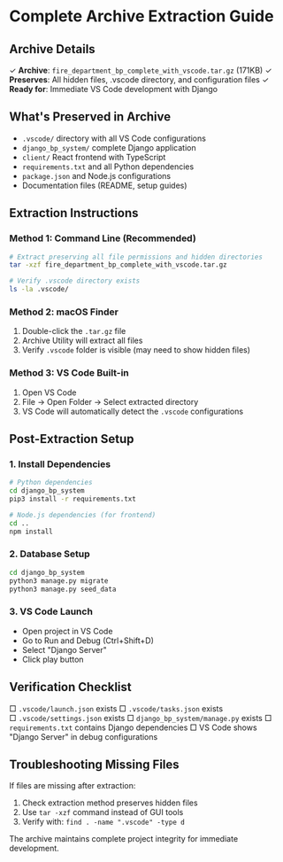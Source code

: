 # Complete Archive Extraction Guide

## Archive Details
✓ **Archive**: `fire_department_bp_complete_with_vscode.tar.gz` (171KB)
✓ **Preserves**: All hidden files, .vscode directory, and configuration files
✓ **Ready for**: Immediate VS Code development with Django

## What's Preserved in Archive
- `.vscode/` directory with all VS Code configurations
- `django_bp_system/` complete Django application
- `client/` React frontend with TypeScript
- `requirements.txt` and all Python dependencies
- `package.json` and Node.js configurations
- Documentation files (README, setup guides)

## Extraction Instructions

### Method 1: Command Line (Recommended)
```bash
# Extract preserving all file permissions and hidden directories
tar -xzf fire_department_bp_complete_with_vscode.tar.gz

# Verify .vscode directory exists
ls -la .vscode/
```

### Method 2: macOS Finder
1. Double-click the `.tar.gz` file
2. Archive Utility will extract all files
3. Verify `.vscode` folder is visible (may need to show hidden files)

### Method 3: VS Code Built-in
1. Open VS Code
2. File → Open Folder → Select extracted directory
3. VS Code will automatically detect the `.vscode` configurations

## Post-Extraction Setup

### 1. Install Dependencies
```bash
# Python dependencies
cd django_bp_system
pip3 install -r requirements.txt

# Node.js dependencies (for frontend)
cd ..
npm install
```

### 2. Database Setup
```bash
cd django_bp_system
python3 manage.py migrate
python3 manage.py seed_data
```

### 3. VS Code Launch
- Open project in VS Code
- Go to Run and Debug (Ctrl+Shift+D)
- Select "Django Server"
- Click play button

## Verification Checklist
□ `.vscode/launch.json` exists
□ `.vscode/tasks.json` exists  
□ `.vscode/settings.json` exists
□ `django_bp_system/manage.py` exists
□ `requirements.txt` contains Django dependencies
□ VS Code shows "Django Server" in debug configurations

## Troubleshooting Missing Files
If files are missing after extraction:
1. Check extraction method preserves hidden files
2. Use `tar -xzf` command instead of GUI tools
3. Verify with: `find . -name ".vscode" -type d`

The archive maintains complete project integrity for immediate development.